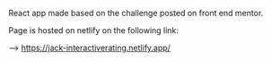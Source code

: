 React app made based on the challenge posted on front end mentor.

Page is hosted on netlify on the following link: 

--> https://jack-interactiverating.netlify.app/
